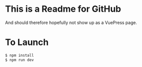# This is a Readme for GitHub
And should therefore hopefully not show up as a VuePress page.

# To Launch
```bash
$ npm install
$ npm run dev
```